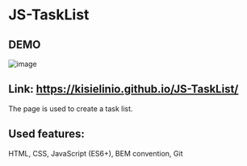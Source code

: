 # JS-TaskList
## DEMO

![image](https://user-images.githubusercontent.com/62571689/229922703-b3c8c3b8-f7b2-4a38-9b87-6b6061729798.png)

## Link: https://kisielinio.github.io/JS-TaskList/

The page is used to create a task list.

## Used features:

HTML, CSS, JavaScript (ES6+), BEM convention, Git

